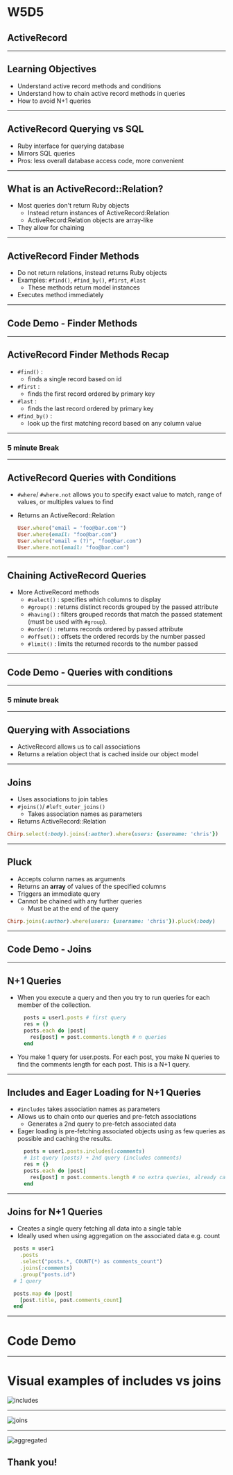 # W5D5
## ActiveRecord

---

## Learning Objectives

- Understand active record methods and conditions
- Understand how to chain active record methods in queries
- How to avoid N+1 queries

---

## ActiveRecord Querying vs SQL

+ Ruby interface for querying database
+ Mirrors SQL queries
+ Pros: less overall database access code, more convenient

---

## What is an ActiveRecord::Relation?

+ Most queries don't return Ruby objects
  + Instead return instances of ActiveRecord:Relation
  + ActiveRecord:Relation objects are array-like
+ They allow for chaining

---

## ActiveRecord Finder Methods 

+ Do not return relations, instead returns Ruby objects
+ Examples: `#find()`, `#find_by()`, `#first`, `#last` 
  + These methods return model instances
+ Executes method immediately

---

## Code Demo - Finder Methods

---

## ActiveRecord Finder Methods Recap

+ `#find()` :
  - finds a single record based on id
+ `#first` :
  - finds the first record ordered by primary key
+ `#last` :
  - finds the last record ordered by primary key
+ `#find_by()` :
  - look up the first matching record based on any column value

---
 ### 5 minute Break

---

## ActiveRecord Queries with Conditions

+ `#where`/ `#where.not` allows you to specify exact value to match, range of values, or multiples values to find
+ Returns an ActiveRecord::Relation

  ```ruby
  User.where("email = 'foo@bar.com'")
  User.where(email: "foo@bar.com")
  User.where("email = (?)", "foo@bar.com")
  User.where.not(email: "foo@bar.com")
  ```

---

## Chaining ActiveRecord Queries

+ More ActiveRecord methods
	+ `#select()` : specifies which columns to display
  + `#group()` : returns distinct records grouped by the passed attribute
  + `#having()` : filters grouped records that match the passed statement (must be used with `#group`).
  + `#order()` : returns records ordered by passed attribute
  + `#offset()` : offsets the ordered records by the number passed
  + `#limit()` : limits the returned records to the number passed

---

## Code Demo - Queries with conditions

---

### 5 minute break
---

## Querying with Associations

+ ActiveRecord allows us to call associations 
+ Returns a relation object that is cached inside our object model

---

## Joins

+ Uses associations to join tables
+ `#joins()`/ `#left_outer_joins()` 
	+ Takes association names as parameters
+ Returns ActiveRecord::Relation


```ruby
Chirp.select(:body).joins(:author).where(users: {username: 'chris'})
```
---

## Pluck

+ Accepts column names as arguments
+ Returns an **array** of values of the specified columns
+ Triggers an immediate query
+ Cannot be chained with any further queries 
  + Must be at the end of the query

```ruby
Chirp.joins(:author).where(users: {username: 'chris'}).pluck(:body)
```
---

## Code Demo - Joins

---

## N+1 Queries

+ When you execute a query and then you try to run queries for each member of the collection. 
  ```ruby
    posts = user1.posts # first query
    res = {}
    posts.each do |post|
      res[post] = post.comments.length # n queries
    end
  ```
+ You make 1 query for user.posts. For each post, you make N queries to find the comments length for each post. This is a N+1 query.

---

## Includes and Eager Loading for N+1 Queries

+ `#includes` takes association names as parameters
+ Allows us to chain onto our queries and pre-fetch associations
  + Generates a 2nd query to pre-fetch associated data
+ Eager loading is pre-fetching associated objects using as few queries as possible and caching the results.
  ```ruby
    posts = user1.posts.includes(:comments) 
    # 1st query (posts) + 2nd query (includes comments)
    res = {}
    posts.each do |post|
      res[post] = post.comments.length # no extra queries, already cached
    end
  ```

---

## Joins for N+1 Queries

+ Creates a single query fetching all data into a single table
+ Ideally used when using aggregation on the associated data e.g. count
```ruby
  posts = user1
    .posts
    .select("posts.*, COUNT(*) as comments_count")
    .joins(:comments)
    .group("posts.id")
  # 1 query

  posts.map do |post|
    [post.title, post.comments_count]
  end

```

---

# Code Demo

---
# Visual examples of includes vs joins

![includes](https://aa-ch-lecture-assets.s3.us-west-1.amazonaws.com/rails-active-record/includes.png)

---
![joins](https://aa-ch-lecture-assets.s3.us-west-1.amazonaws.com/rails-active-record/joins.png)

---
![aggregated](https://aa-ch-lecture-assets.s3.us-west-1.amazonaws.com/rails-active-record/aggregated_joins.png)

## Thank you!